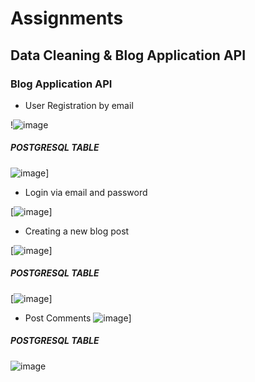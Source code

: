 # Assignments
## Data Cleaning  &amp; Blog Application API
### Blog Application API

- User Registration by email

!![image](https://github.com/abdullah19191/Assignments/assets/71758955/054ab475-573c-480b-b89c-7aa8cb615424)

##### POSTGRESQL TABLE
![image](https://github.com/abdullah19191/Assignments/assets/71758955/72d14956-923d-4795-af3c-8d5465c56861)]

- Login via email and password

[![image](https://github.com/abdullah19191/Assignments/assets/71758955/1105588d-2558-453a-9bda-371ba8834dbd)]

- Creating a new blog post
  
[![image](https://github.com/abdullah19191/Assignments/assets/71758955/241340f9-9fb3-45be-a3f9-7f268eabf057)]


##### POSTGRESQL TABLE

[![image](https://github.com/abdullah19191/Assignments/assets/71758955/3d48c9ef-45a9-425d-8269-75e2e28e08a5)]


- Post Comments
![image](https://github.com/abdullah19191/Assignments/assets/71758955/00dbcf24-fbe3-499f-a336-f768a6f08c67)]

##### POSTGRESQL TABLE
![image](https://github.com/abdullah19191/Assignments/assets/71758955/ffa3938b-682c-45cc-92dc-878aa3b4310f)

